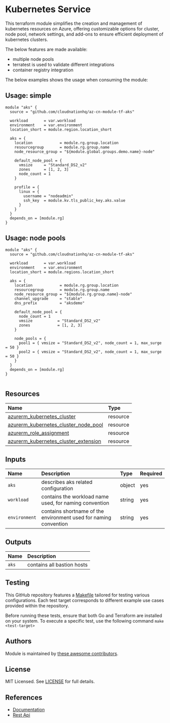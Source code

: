 # Kubernetes Service

This terraform module simplifies the creation and management of kubernetes resources on Azure, offering customizable options for cluster, node pool, network settings, and add-ons to ensure efficient deployment of kubernetes clusters.

The below features are made available:

- multiple node pools
- terratest is used to validate different integrations
- container registry integration

The below examples shows the usage when consuming the module:

## Usage: simple

```hcl
module "aks" {
  source = "github.com/cloudnationhq/az-cn-module-tf-aks"

  workload       = var.workload
  environment    = var.environment
  location_short = module.region.location_short

  aks = {
    location            = module.rg.group.location
    resourcegroup       = module.rg.group.name
    node_resource_group = "${module.global.groups.demo.name}-node"

    default_node_pool = {
      vmsize     = "Standard_DS2_v2"
      zones      = [1, 2, 3]
      node_count = 1
    }

    profile = {
      linux = {
        username = "nodeadmin"
        ssh_key  = module.kv.tls_public_key.aks.value
      }
    }
  }
  depends_on = [module.rg]
}
```

## Usage: node pools

```hcl
module "aks" {
  source = "github.com/cloudnationhq/az-cn-module-tf-aks"

  workload       = var.workload
  environment    = var.environment
  location_short = module.regions.location_short

  aks = {
    location            = module.rg.group.location
    resourcegroup       = module.rg.group.name
    node_resource_group = "${module.rg.group.name}-node"
    channel_upgrade     = "stable"
    dns_prefix          = "aksdemo"

    default_node_pool = {
      node_count = 1
      vmsize           = "Standard_DS2_v2"
      zones            = [1, 2, 3]
    }

    node_pools = {
      pool1 = { vmsize = "Standard_DS2_v2", node_count = 1, max_surge = 50 }
      pool2 = { vmsize = "Standard_DS2_v2", node_count = 1, max_surge = 50 }
    }
  }
  depends_on = [module.rg]
}


```

## Resources

| Name | Type |
| :-- | :-- |
| [azurerm_kubernetes_cluster](https://registry.terraform.io/providers/hashicorp/azurerm/latest/docs/resources/kubernetes_cluster) | resource |
| [azurerm_kubernetes_cluster_node_pool](https://registry.terraform.io/providers/hashicorp/azurerm/latest/docs/resources/kubernetes_cluster_node_pool) | resource |
| [azurerm_role_assignment](https://registry.terraform.io/providers/hashicorp/azurerm/latest/docs/resources/role_assignment) | resource |
| [azurerm_kubernetes_cluster_extension](https://registry.terraform.io/providers/hashicorp/azurerm/latest/docs/resources/kubernetes_cluster_extension) | resource |

## Inputs

| Name | Description | Type | Required |
| :-- | :-- | :-- | :-- |
| `aks` | describes aks related configuration | object | yes |
| `workload` | contains the workload name used, for naming convention	| string | yes |
| `environment` | contains shortname of the environment used for naming convention	| string | yes |

## Outputs

| Name | Description |
| :-- | :-- |
| `aks` | contains all bastion hosts |

## Testing
This GitHub repository features a [Makefile](./Makefile) tailored for testing various configurations. Each test target corresponds to different example use cases provided within the repository.

Before running these tests, ensure that both Go and Terraform are installed on your system. To execute a specific test, use the following command ```make <test-target>```

## Authors

Module is maintained by [these awesome contributors](https://github.com/cloudnationhq/az-module-tf-aks/graphs/contributors).

## License

MIT Licensed. See [LICENSE](https://github.com/aztfmods/module-azurerm-aks/blob/main/LICENSE) for full details.

## References

- [Documentation](https://learn.microsoft.com/en-us/azure/aks)
- [Rest Api](https://learn.microsoft.com/en-us/rest/api/aks)


